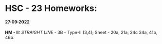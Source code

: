 # HSC - 23 Homeworks: 

#### 27:09:2022

**HM - II:** 
*STRAIGHT LINE* - 3B - Type-II (3,4); Sheet - 20a, 21a, 24c 34a, 41b, 46b.
